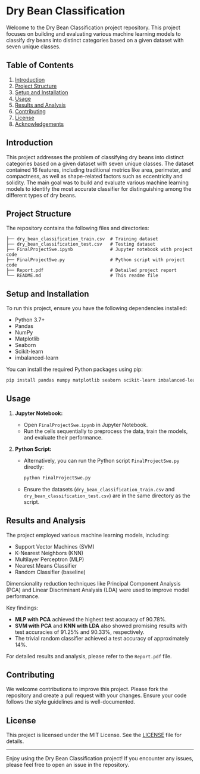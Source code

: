 
# Dry Bean Classification

Welcome to the Dry Bean Classification project repository. This project focuses on building and evaluating various machine learning models to classify dry beans into distinct categories based on a given dataset with seven unique classes.

## Table of Contents
1. [Introduction](#introduction)
2. [Project Structure](#project-structure)
3. [Setup and Installation](#setup-and-installation)
4. [Usage](#usage)
5. [Results and Analysis](#results-and-analysis)
6. [Contributing](#contributing)
7. [License](#license)
8. [Acknowledgements](#acknowledgements)

## Introduction
This project addresses the problem of classifying dry beans into distinct categories based on a given dataset with seven unique classes. The dataset contained 16 features, including traditional metrics like area, perimeter, and compactness, as well as shape-related factors such as eccentricity and solidity. The main goal was to build and evaluate various machine learning models to identify the most accurate classifier for distinguishing among the different types of dry beans.

## Project Structure
The repository contains the following files and directories:
```
├── dry_bean_classification_train.csv  # Training dataset
├── dry_bean_classification_test.csv   # Testing dataset
├── FinalProjectSwe.ipynb              # Jupyter notebook with project code
├── FinalProjectSwe.py                 # Python script with project code
├── Report.pdf                         # Detailed project report
└── README.md                          # This readme file
```

## Setup and Installation
To run this project, ensure you have the following dependencies installed:
- Python 3.7+
- Pandas
- NumPy
- Matplotlib
- Seaborn
- Scikit-learn
- imbalanced-learn

You can install the required Python packages using pip:
```bash
pip install pandas numpy matplotlib seaborn scikit-learn imbalanced-learn
```

## Usage
1. **Jupyter Notebook:**
   - Open `FinalProjectSwe.ipynb` in Jupyter Notebook.
   - Run the cells sequentially to preprocess the data, train the models, and evaluate their performance.

2. **Python Script:**
   - Alternatively, you can run the Python script `FinalProjectSwe.py` directly:
     ```bash
     python FinalProjectSwe.py
     ```
   - Ensure the datasets (`dry_bean_classification_train.csv` and `dry_bean_classification_test.csv`) are in the same directory as the script.

## Results and Analysis
The project employed various machine learning models, including:
- Support Vector Machines (SVM)
- K-Nearest Neighbors (KNN)
- Multilayer Perceptron (MLP)
- Nearest Means Classifier
- Random Classifier (baseline)

Dimensionality reduction techniques like Principal Component Analysis (PCA) and Linear Discriminant Analysis (LDA) were used to improve model performance.

Key findings:
- **MLP with PCA** achieved the highest test accuracy of 90.78%.
- **SVM with PCA** and **KNN with LDA** also showed promising results with test accuracies of 91.25% and 90.33%, respectively.
- The trivial random classifier achieved a test accuracy of approximately 14%.

For detailed results and analysis, please refer to the `Report.pdf` file.

## Contributing
We welcome contributions to improve this project. Please fork the repository and create a pull request with your changes. Ensure your code follows the style guidelines and is well-documented.

## License
This project is licensed under the MIT License. See the [LICENSE](LICENSE) file for details.

---

Enjoy using the Dry Bean Classification project! If you encounter any issues, please feel free to open an issue in the repository.
